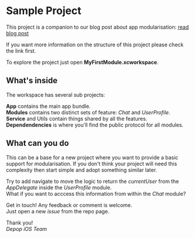 # Sample Project
This project is a companion to our blog post about app modularisation: [read blog post](https://engineering.depop.com/scaling-up-an-ios-app-with-modularisation-8cd280d6b2b8)

If you want more information on the structure of this project please check the link first.

To explore the project just open **MyFirstModule.xcworkspace**.

## What's inside
The workspace has several sub projects:

**App** contains the main app bundle.  
**Modules** contains two distinct sets of feature: _Chat_ and _UserProfile_.  
**Service** and Utils contain things shared by all the features.  
**Dependendencies** is where you'll find the public protocol for all modules.

## What can you do
This can be a base for a new project where you want to provide a basic support for modularisation. If you don't think your project will need this complexity then start simple and adopt something similar later.

Try to add navigate to move the logic to return the _currentUser_ from the _AppDelegate_ inside the _UserProfile_ module.  
What if you want to acccess this information from within the _Chat_ module?

Get in touch! Any feedback or comment is welcome.  
Just open a new _issue_ from the repo page.


Thank you!  
_Depop iOS Team_